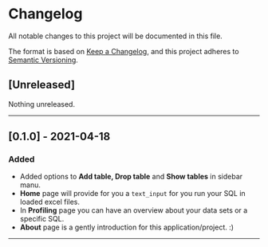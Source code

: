 # Changelog

All notable changes to this project will be documented in this file.

The format is based on [Keep a Changelog](https://keepachangelog.com/en/1.0.0/),
and this project adheres to [Semantic Versioning](https://semver.org/spec/v2.0.0.html).

## [Unreleased]

Nothing unreleased.

---

## [0.1.0] - 2021-04-18

### Added

- Added options to **Add table, Drop table** and **Show tables** in sidebar manu.
- **Home** page will provide for you a `text_input` for you run your SQL in loaded excel files.
- In **Profiling** page you can have an overview about your data sets or a specific SQL.
- **About** page is a gently introduction for this application/project. :)

---
